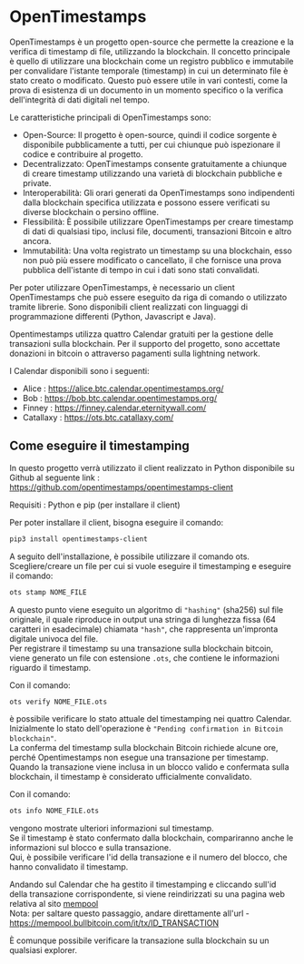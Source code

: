 # OpenTimestamps

OpenTimestamps è un progetto open-source che permette la creazione e la verifica di timestamp di file, utilizzando la blockchain.
Il concetto principale è quello di utilizzare una blockchain come un registro pubblico e immutabile per convalidare l'istante temporale (timestamp) in cui un determinato file è stato creato o modificato.
Questo può essere utile in vari contesti, come la prova di esistenza di un documento in un momento specifico o la verifica dell'integrità di dati digitali nel tempo.

Le caratteristiche principali di OpenTimestamps sono:

-	Open-Source: Il progetto è open-source, quindi il codice sorgente è disponibile pubblicamente a tutti, per cui chiunque può ispezionare il codice e contribuire al progetto.
-	Decentralizzato: OpenTimestamps consente gratuitamente a chiunque di creare timestamp utilizzando una varietà di blockchain pubbliche e private.
-	Interoperabilità: Gli orari generati da OpenTimestamps sono indipendenti dalla blockchain specifica utilizzata e possono essere verificati su diverse blockchain o persino offline.
-	Flessibilità: È possibile utilizzare OpenTimestamps per creare timestamp di dati di qualsiasi tipo, inclusi file, documenti, transazioni Bitcoin e altro ancora.
-	Immutabilità: Una volta registrato un timestamp su una blockchain, esso non può più essere modificato o cancellato, il che fornisce una prova pubblica dell'istante di tempo in cui i dati sono stati convalidati.

Per poter utilizzare OpenTimestamps, è necessario un client OpenTimestamps che può essere eseguito da riga di comando o utilizzato tramite librerie. Sono disponibili client realizzati con linguaggi di programmazione differenti (Python, Javascript e Java).

Opentimestamps utilizza quattro Calendar gratuiti per la gestione delle transazioni sulla blockchain. Per il supporto del progetto, sono accettate donazioni in bitcoin o attraverso pagamenti sulla lightning network.

I Calendar disponibili sono i seguenti:
-   Alice : <a href="https://alice.btc.calendar.opentimestamps.org/" target="_blank">https://alice.btc.calendar.opentimestamps.org/</a>
-   Bob : <a href="https://bob.btc.calendar.opentimestamps.org/" target="_blank">https://bob.btc.calendar.opentimestamps.org/</a>
-   Finney : <a href="https://finney.calendar.eternitywall.com/" target="_blank">https://finney.calendar.eternitywall.com/</a>
-   Catallaxy : <a href="https://ots.btc.catallaxy.com/" target="_blank">https://ots.btc.catallaxy.com/</a>

## Come eseguire il timestamping

In questo progetto verrà utilizzato il client realizzato in Python disponibile su Github al seguente link : <a href="https://github.com/opentimestamps/opentimestamps-client" target="_blank">https://github.com/opentimestamps/opentimestamps-client</a>

Requisiti : Python e pip (per installare il client)

Per poter installare il client, bisogna eseguire il comando:
```bash
pip3 install opentimestamps-client
```
A seguito dell'installazione, è possibile utilizzare il comando ots.<br>
Scegliere/creare un file per cui si vuole eseguire il timestamping e eseguire il comando:
```bash
ots stamp NOME_FILE
```
A questo punto viene eseguito un algoritmo di `"hashing"` (sha256) sul file originale, il quale riproduce in output una stringa di lunghezza fissa (64 caratteri in esadecimale) chiamata `"hash"`, che rappresenta un'impronta digitale univoca del file.<br>
Per registrare il timestamp su una transazione sulla blockchain bitcoin, viene generato un file con estensione `.ots`, che contiene le informazioni riguardo il timestamp.

Con il comando:
```bash
ots verify NOME_FILE.ots
```
è possibile verificare lo stato attuale del timestamping nei quattro Calendar.<br>
Inizialmente lo stato dell'operazione è `"Pending confirmation in Bitcoin blockchain"`.<br>
La conferma del timestamp sulla blockchain Bitcoin richiede alcune ore, perché Opentimestamps non esegue una transazione per timestamp.<br>
Quando la transazione viene inclusa in un blocco valido e confermata sulla blockchain, il timestamp è considerato ufficialmente convalidato.

Con il comando:
```bash
ots info NOME_FILE.ots
```
vengono mostrate ulteriori informazioni sul timestamp.<br>
Se il timestamp è stato confermato dalla blockchain, compariranno anche le informazioni sul blocco e sulla transazione.<br>
Qui, è possibile verificare l'id della transazione e il numero del blocco, che hanno convalidato il timestamp.

Andando sul Calendar che ha gestito il timestamping e cliccando sull'id della transazione corrispondente, si viene reindirizzati su una pagina web relativa al sito <a href="https://mempool.bullbitcoin.com/" target="_blank">mempool</a><br>
Nota: per saltare questo passaggio, andare direttamente all'url - https://mempool.bullbitcoin.com/it/tx/ID_TRANSACTION

È comunque possibile verificare la transazione sulla blockchain su un qualsiasi explorer.
